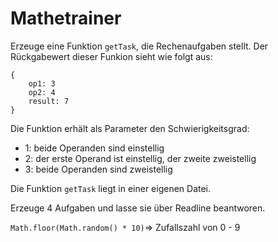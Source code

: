 # Mathetrainer

Erzeuge eine Funktion `getTask`, die Rechenaufgaben stellt. Der Rückgabewert dieser Funkion sieht wie folgt aus:

```
{
    op1: 3
    op2: 4
    result: 7
}
```

Die Funktion erhält als Parameter den Schwierigkeitsgrad:
* 1: beide Operanden sind einstellig
* 2: der erste Operand ist einstellig, der zweite zweistellig
* 3: beide Operanden sind zweistellig

Die Funktion `getTask` liegt in einer eigenen Datei.

Erzeuge 4 Aufgaben und lasse sie über Readline beantworen.

`Math.floor(Math.random() * 10)`=> Zufallszahl von 0 - 9